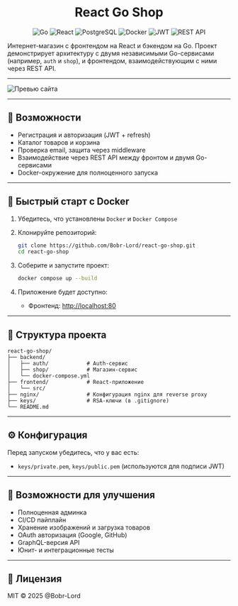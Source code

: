 <h1 align="center">React Go Shop</h1>

<p align="center">
  <img alt="Go" src="https://img.shields.io/badge/Backend-Go-00ADD8?logo=go&logoColor=white" />
  <img alt="React" src="https://img.shields.io/badge/Frontend-React-61DAFB?logo=react&logoColor=white" />
  <img alt="PostgreSQL" src="https://img.shields.io/badge/Database-PostgreSQL-336791?logo=postgresql&logoColor=white" />
  <img alt="Docker" src="https://img.shields.io/badge/Container-Docker-2496ED?logo=docker&logoColor=white" />
  <img alt="JWT" src="https://img.shields.io/badge/Auth-JWT-orange?logo=jsonwebtokens&logoColor=white" />
  <img alt="REST API" src="https://img.shields.io/badge/API-REST-blue?logo=api&logoColor=white" />
</p>


Интернет-магазин с фронтендом на React и бэкендом на Go. Проект демонстрирует архитектуру с двумя независимыми Go-сервисами (например, `auth` и `shop`), и фронтендом, взаимодействующим с ними через REST API.


---

![Превью сайта](./img/img.png)

---

## 🚀 Возможности

- Регистрация и авторизация (JWT + refresh)
- Каталог товаров и корзина
- Проверка email, защита через middleware
- Взаимодействие через REST API между фронтом и двумя Go-сервисами
- Docker-окружение для полноценного запуска

---

## 🐳 Быстрый старт с Docker

1. Убедитесь, что установлены `Docker` и `Docker Compose`

2. Клонируйте репозиторий:
   ```bash
   git clone https://github.com/Bobr-Lord/react-go-shop.git
   cd react-go-shop
   ```

3. Соберите и запустите проект:
   ```bash
   docker compose up --build
   ```

4. Приложение будет доступно:
   - Фронтенд: [http://localhost:80](http://localhost:80)

---

## 📁 Структура проекта

```
react-go-shop/
├── backend/
│   ├── auth/            # Auth-сервис
│   ├── shop/            # Магазин-сервис
│   └── docker-compose.yml
├── frontend/            # React-приложение
│   └── src/
├── nginx/               # Конфигурация nginx для reverse proxy
├── keys/                # RSA-ключи (в .gitignore)
└── README.md
```

---

## ⚙️ Конфигурация

Перед запуском убедитесь, что у вас есть:

- `keys/private.pem`, `keys/public.pem` (используются для подписи JWT)


---

## 🧪 Возможности для улучшения

- Полноценная админка
- CI/CD пайплайн
- Хранение изображений и загрузка товаров
- OAuth авторизация (Google, GitHub)
- GraphQL-версия API
- Юнит- и интеграционные тесты

---

## 📝 Лицензия

MIT © 2025 @Bobr-Lord